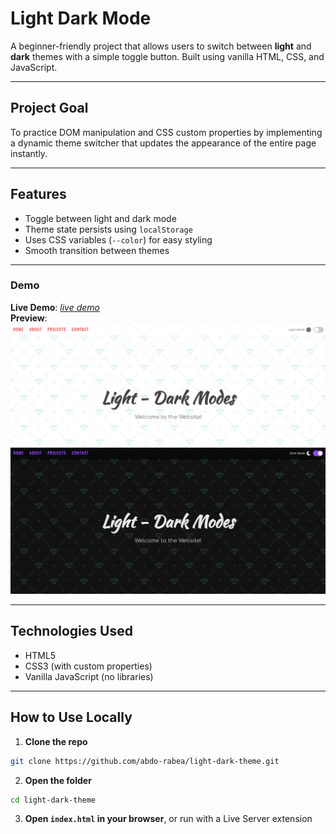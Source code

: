 
# Light Dark Mode

A beginner-friendly project that allows users to switch between **light** and **dark** themes with a simple toggle button. Built using vanilla HTML, CSS, and JavaScript.

---
## Project Goal

To practice DOM manipulation and CSS custom properties by implementing a dynamic theme switcher that updates the appearance of the entire page instantly.

---
## Features

- Toggle between light and dark mode
- Theme state persists using `localStorage`
- Uses CSS variables (`--color`) for easy styling
- Smooth transition between themes

---
### Demo

**Live Demo**: _[live demo](https://abdo-rabea.github.io/light-dark-mode)_  
**Preview**: 
![screenshot](img/screen1.png)
![screenshot](img/screen2.png)

---
## Technologies Used

- HTML5
- CSS3 (with custom properties)
- Vanilla JavaScript (no libraries)

---
## How to Use Locally

1. **Clone the repo**
    
```bash
git clone https://github.com/abdo-rabea/light-dark-theme.git
```

2. **Open the folder**

```bash
cd light-dark-theme
```

3. **Open `index.html` in your browser**, or run with a Live Server extension
